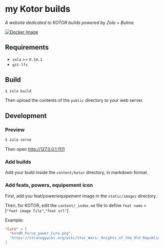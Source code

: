 # my Kotor builds

*A website dedicated to KOTOR builds powered by Zola + Bulma.*

[![Docker Image](https://github.com/src386/mykotorbuilds/actions/workflows/docker-ci.yml/badge.svg?branch=master)](https://github.com/src386/mykotorbuilds/actions/workflows/docker-ci.yml)

## Requirements

- `zola` >= `0.14.1`
- `git-lfs`

## Build

```bash
$ zola build
```

Then upload the contents of the `public` directory to your web server.

## Development

### Preview

```bash
$ zola serve
```

Then open http://127.0.0.1:1111

### Add builds

Add your build inside the `content/kotor` directory, in markdown format.

### Add feats, powers, equipement icon

First, add you feat/power/equipement image in the `static/images` directory.

Then, for KOTOR, edit the `content/_index.md` file to define `feat name` = [`"feat image file"`,`"feat url"`]

Example:

```toml
"Cure" = [
  "KotOR_Force_power_Cure.png",
  "https://strategywiki.org/wiki/Star_Wars:_Knights_of_the_Old_Republic/Force_powers#Cure"
]
```